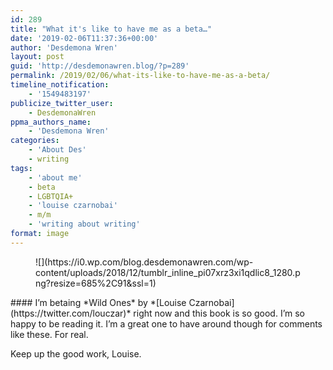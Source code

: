 ```yaml
---
id: 289
title: "What it's like to have me as a beta…"
date: '2019-02-06T11:37:36+00:00'
author: 'Desdemona Wren'
layout: post
guid: 'http://desdemonawren.blog/?p=289'
permalink: /2019/02/06/what-its-like-to-have-me-as-a-beta/
timeline_notification:
    - '1549483197'
publicize_twitter_user:
    - DesdemonaWren
ppma_authors_name:
    - 'Desdemona Wren'
categories:
    - 'About Des'
    - writing
tags:
    - 'about me'
    - beta
    - LGBTQIA+
    - 'louise czarnobai'
    - m/m
    - 'writing about writing'
format: image
---
```


<figure class="wp-block-image">![](https://i0.wp.com/blog.desdemonawren.com/wp-content/uploads/2018/12/tumblr_inline_pi07xrz3xi1qdlic8_1280.png?resize=685%2C91&ssl=1)</figure>#### I’m betaing *Wild Ones* by *[Louise Czarnobai](https://twitter.com/louczar)* right now and this book is so good. I’m so happy to be reading it. I’m a great one to have around though for comments like these. For real. 

Keep up the good work, Louise.